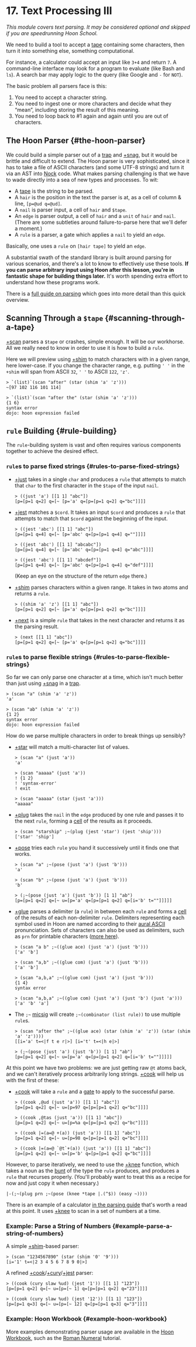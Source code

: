# 17. Text Processing III

_This module covers text parsing. It may be considered optional and skipped if you are speedrunning Hoon School._

We need to build a tool to accept a [tape](../../glossary/tape.md) containing some characters, then turn it into something else, something computational.

For instance, a calculator could accept an input like `3+4` and return `7`. A command-line interface may look for a program to evaluate (like Bash and `ls`). A search bar may apply logic to the query (like Google and `-` for `NOT`).

The basic problem all parsers face is this:

1. You need to accept a character string.
2. You need to ingest one or more characters and decide what they “mean”, including storing the result of this meaning.
3. You need to loop back to #1 again and again until you are out of
   characters.

## The Hoon Parser {#the-hoon-parser}

We could build a simple parser out of a [trap](../../glossary/trap.md) and [+snag](../../language/hoon/reference/stdlib/2b.md#snag), but it would be brittle and difficult to extend. The Hoon parser is very sophisticated, since it has to take a file of ASCII characters (and some UTF-8 strings) and turn it via an AST into [Nock](../../glossary/nock.md) code. What makes parsing challenging is that we have to wade directly into a sea of new types and processes. To wit:

-   A [tape](../../glossary/tape.md) is the string to be parsed.
-   A `hair` is the position in the text the parser is at, as a cell of column & line, `[p=@ud q=@ud]`.
-   A `nail` is parser input, a cell of `hair` and `$tape`.
-   An `edge` is parser output, a cell of `hair` and a `unit` of `hair` and `nail`. (There are some subtleties around failure-to-parse here that we'll defer a moment.)
-   A `rule` is a parser, a gate which applies a `nail` to yield an `edge`.

Basically, one uses a `rule` on `[hair tape]` to yield an `edge`.

A substantial swath of the standard library is built around parsing for various scenarios, and there's a lot to know to effectively use these tools. **If you can parse arbitrary input using Hoon after this lesson, you're in fantastic shape for building things later.**  It's worth spending extra effort to understand how these programs work.

There is a [full guide on parsing](../../language/hoon/guides/parsing.md) which goes into more detail than this quick overview.

## Scanning Through a `$tape` {#scanning-through-a-tape}

[+scan](../../language/hoon/reference/stdlib/4g.md#scan) parses a `$tape` or crashes, simple enough. It will be our workhorse. All we really need to know in order to use it is how to build a `rule`.

Here we will preview using [+shim](../../language/hoon/reference/stdlib/4f.md#shim) to match characters with in a given range, here lower-case. If you change the character range, e.g. putting `' '` in the `+shim` will span from ASCII `32`, `' '` to ASCII `122`, `'z'`.

```hoon
> `(list)`(scan "after" (star (shim 'a' 'z')))  
~[97 102 116 101 114]  

> `(list)`(scan "after the" (star (shim 'a' 'z')))
{1 6}  
syntax error  
dojo: hoon expression failed
```

## `rule` Building {#rule-building}

The `rule`-building system is vast and often requires various components together to achieve the desired effect.

### `rule`s to parse fixed strings {#rules-to-parse-fixed-strings}

- [+just](../../language/hoon/reference/stdlib/4f.md#just) takes in a single `char` and produces a `rule` that attempts to match that `char` to the first character in the `$tape` of the input `nail`.

    ```hoon
    > ((just 'a') [[1 1] "abc"])
    [p=[p=1 q=2] q=[~ [p='a' q=[p=[p=1 q=2] q="bc"]]]]
    ```

- [+jest](../../language/hoon/reference/stdlib/4f.md#jest) matches a `$cord`. It takes an input `$cord` and produces a `rule` that attempts to match that `$cord` against the beginning of the input.

    ```hoon
    > ((jest 'abc') [[1 1] "abc"])
    [p=[p=1 q=4] q=[~ [p='abc' q=[p=[p=1 q=4] q=""]]]]

    > ((jest 'abc') [[1 1] "abcabc"])
    [p=[p=1 q=4] q=[~ [p='abc' q=[p=[p=1 q=4] q="abc"]]]]
    
    > ((jest 'abc') [[1 1] "abcdef"])
    [p=[p=1 q=4] q=[~ [p='abc' q=[p=[p=1 q=4] q="def"]]]]
    ```

    (Keep an eye on the structure of the return `edge` there.)

- [+shim](../../language/hoon/reference/stdlib/4f.md#shim) parses characters within a given range. It takes in two atoms and returns a `rule`.

    ```hoon
    > ((shim 'a' 'z') [[1 1] "abc"])
    [p=[p=1 q=2] q=[~ [p='a' q=[p=[p=1 q=2] q="bc"]]]]
    ```

- [+next](../../language/hoon/reference/stdlib/4f.md#next) is a simple `rule` that takes in the next character and returns it as the parsing result.

    ```hoon
    > (next [[1 1] "abc"])
    [p=[p=1 q=2] q=[~ [p='a' q=[p=[p=1 q=2] q="bc"]]]]
    ```

### `rule`s to parse flexible strings {#rules-to-parse-flexible-strings}

So far we can only parse one character at a time, which isn't much better than just using [+snag](../../language/hoon/reference/stdlib/2b.md#snag) in a [trap](../../glossary/trap.md).

```hoon
> (scan "a" (shim 'a' 'z'))  
'a'  

> (scan "ab" (shim 'a' 'z'))  
{1 2}  
syntax error  
dojo: hoon expression failed
```

How do we parse multiple characters in order to break things up sensibly?

- [+star](../../language/hoon/reference/stdlib/4f.md#star) will match a multi-character list of values.

    ```hoon
    > (scan "a" (just 'a'))
    'a'

    > (scan "aaaaa" (just 'a'))
    ! {1 2}
    ! 'syntax-error'
    ! exit

    > (scan "aaaaa" (star (just 'a')))
    "aaaaa"
    ```

- [+plug](../../language/hoon/reference/stdlib/4e.md#plug) takes the `nail` in the `edge` produced by one rule and passes it to the next `rule`, forming a [cell](../../glossary/cell.md) of the results as it proceeds.

    ```hoon
    > (scan "starship" ;~(plug (jest 'star') (jest 'ship')))
    ['star' 'ship']
    ```

- [+pose](../../language/hoon/reference/stdlib/4e.md#pose) tries each `rule` you hand it successively until it finds one that works.

    ```hoon
    > (scan "a" ;~(pose (just 'a') (just 'b')))
    'a'
    
    > (scan "b" ;~(pose (just 'a') (just 'b')))
    'b'
    
    > (;~(pose (just 'a') (just 'b')) [1 1] "ab")
    [p=[p=1 q=2] q=[~ u=[p='a' q=[p=[p=1 q=2] q=[i='b' t=""]]]]]
    ```

- [+glue](../../language/hoon/reference/stdlib/4e.md#glue) parses a delimiter (a `rule`) in between each `rule` and forms a [cell](../../glossary/cell.md) of the results of each non-delimiter `rule`. Delimiters representing each symbol used in Hoon are named according to their [aural ASCII](../../glossary/aural-ascii.md) pronunciation. Sets of characters can also be used as delimiters, such as `prn` for printable characters ([more here](../../language/hoon/reference/stdlib/4i.md)).

    ```hoon
    > (scan "a b" ;~((glue ace) (just 'a') (just 'b')))  
    ['a' 'b']

    > (scan "a,b" ;~((glue com) (just 'a') (just 'b')))
    ['a' 'b']
    
    > (scan "a,b,a" ;~((glue com) (just 'a') (just 'b')))
    {1 4}
    syntax error
    
    > (scan "a,b,a" ;~((glue com) (just 'a') (just 'b') (just 'a')))
    ['a' 'b' 'a']
    ```

- The `;~` [micsig](../../language/hoon/reference/rune/mic.md#micsig) will create `;~(combinator (list rule))` to use multiple `rule`s.

    ```hoon
    > (scan "after the" ;~((glue ace) (star (shim 'a' 'z')) (star (shim 'a' 'z'))))  
    [[i='a' t=<|f t e r|>] [i='t' t=<|h e|>]
    
    > (;~(pose (just 'a') (just 'b')) [1 1] "ab")  
    [p=[p=1 q=2] q=[~ u=[p='a' q=[p=[p=1 q=2] q=[i='b' t=""]]]]]
    ```

    <!-- TODO
    ~tinnus-napbus:
    btw you should almost always avoid recursive welding cos weld has to traverse the entire first list in order to weld it
    so you potentially end up traversing the list thousands of times
    which involves chasing a gorillion pointers
    as a rule of thumb you wanna avoid the recursive use of stdlib list functions in general
    -->

At this point we have two problems: we are just getting raw `@t` atoms back, and we can't iteratively process arbitrarily long strings. [+cook](../../language/hoon/reference/stdlib/4f.md#cook) will help us with the first of these:

- [+cook](../../language/hoon/reference/stdlib/4f.md#cook) will take a `rule` and a [gate](../../glossary/gate.md) to apply to the successful parse.

    ```hoon
    > ((cook ,@ud (just 'a')) [[1 1] "abc"])
    [p=[p=1 q=2] q=[~ u=[p=97 q=[p=[p=1 q=2] q="bc"]]]]

    > ((cook ,@tas (just 'a')) [[1 1] "abc"])
    [p=[p=1 q=2] q=[~ u=[p=%a q=[p=[p=1 q=2] q="bc"]]]]

    > ((cook |=(a=@ +(a)) (just 'a')) [[1 1] "abc"])
    [p=[p=1 q=2] q=[~ u=[p=98 q=[p=[p=1 q=2] q="bc"]]]]

    > ((cook |=(a=@ `@t`+(a)) (just 'a')) [[1 1] "abc"])
    [p=[p=1 q=2] q=[~ u=[p='b' q=[p=[p=1 q=2] q="bc"]]]]
    ```

However, to parse iteratively, we need to use the [+knee](../../language/hoon/reference/stdlib/4f.md#knee) function, which takes a noun as the [bunt](../../glossary/bunt.md) of the type the `rule` produces, and produces a `rule` that recurses properly. (You'll probably want to treat this as a recipe for now and just copy it when necessary.)

```hoon
|-(;~(plug prn ;~(pose (knee *tape |.(^$)) (easy ~))))
```

There is an example of a calculator [in the parsing guide](../../language/hoon/guides/parsing.md#recursive-parsers) that's worth a read at this point. It uses [+knee](../../language/hoon/reference/stdlib/4f.md#knee) to scan in a set of numbers at a time.

### Example: Parse a String of Numbers {#example-parse-a-string-of-numbers}

A simple [+shim](../../language/hoon/reference/stdlib/4f.md#shim)-based parser:

```hoon
> (scan "1234567890" (star (shim '0' '9')))  
[i='1' t=<|2 3 4 5 6 7 8 9 0|>]
```

A refined [+cook](../../language/hoon/reference/stdlib/4f.md#cook)/[+cury](../../language/hoon/reference/stdlib/2n.md#cury)/[+jest](../../language/hoon/reference/stdlib/4f.md#jest) parser:

```hoon
> ((cook (cury slaw %ud) (jest '1')) [[1 1] "123"])  
[p=[p=1 q=2] q=[~ u=[p=[~ 1] q=[p=[p=1 q=2] q="23"]]]]  

> ((cook (cury slaw %ud) (jest '12')) [[1 1] "123"])
[p=[p=1 q=3] q=[~ u=[p=[~ 12] q=[p=[p=1 q=3] q="3"]]]]
```

### Example: Hoon Workbook {#example-hoon-workbook}

More examples demonstrating parser usage are available in the [Hoon Workbook](../../language/hoon/examples), such as the [Roman Numeral](../../language/hoon/examples/roman.md) tutorial.
